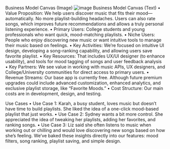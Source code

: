 Business Model Canvas (Image)
![image](https://github.com/user-attachments/assets/044a799d-4b28-41d6-96ef-248d219e3c13)
Business Model Canvas (Text)
•	Value Proposition: We help users discover music that fits their mood—automatically. No more playlist-building headaches. Users can also rate songs, which improves future recommendations and allows a truly personal listening experience.
•	Primary Users: College students and young professionals who want quick, mood-matching playlists.
•	Niche Users: People who enjoy discovering new music or want intuitive tools to manage their music based on feelings.
•	Key Activities: We’re focused on intuitive UI design, developing a song-ranking capability, and allowing users save favorite playlist.
•	Key Resources: That includes UX/UI designer (to enhance usability), and tools for mood tagging of songs and user feedback analysis
•	Key Partners: We see value in working with music APIs, UX designers, and College/University communities for direct access to primary users.
•	Revenue Streams: Our base app is currently free. Although future premium upgrades could include advanced customization, enhanced analytics, and exclusive playlist storage, like “Favorite Moods.”
•	Cost Structure: Our main costs are in development, design, and testing. 

Use Cases
•	Use Case 1: Karah, a busy student, loves music but doesn’t have time to build playlists. She liked the idea of a one-click mood-based playlist that just works.
•	Use Case 2: Sydney wants a bit more control. She appreciated the idea of tweaking her playlists, adding her favorites, and ranking songs.
•	Use Case 3: Liz said she often listens to music when working out or chilling and would love discovering new songs based on how she’s feeling.
We’ve baked these insights directly into our features: mood filters, song ranking, playlist saving, and simple design.
